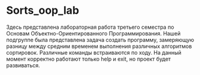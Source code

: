 Sorts_oop_lab
=============
Здесь представлена лабораторная работа третьего семестра по Основам Объектно-Ориентированного Программирования.
Нашей подгруппе была представлена задача создать программу, замеряющую разницу между средним временем выполнения различных алгоритмов сортировок.
Различные команды встраиваются по ходу. На данный момент корректно работают только help и exit, но проект будет развиваться.
